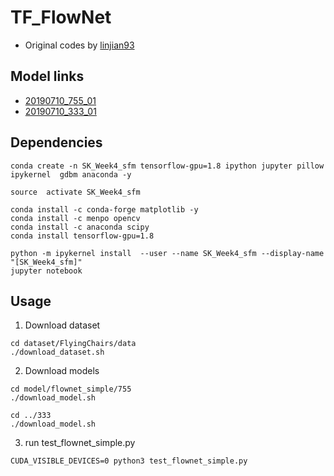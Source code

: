 # TF_FlowNet
+ Original codes by [linjian93](https://github.com/linjian93/tf-flownet)


## Model links
+ [20190710_755_01](https://drive.google.com/open?id=1Ck9BK1m9mFv5cpMudbldok7VIkiYEvbp)
+ [20190710_333_01](https://drive.google.com/open?id=1LOMNKGGCp64OqLGXoIp8n1tKVD7C_YAA)


## Dependencies
```Shell
conda create -n SK_Week4_sfm tensorflow-gpu=1.8 ipython jupyter pillow ipykernel  gdbm anaconda -y

source  activate SK_Week4_sfm

conda install -c conda-forge matplotlib -y
conda install -c menpo opencv
conda install -c anaconda scipy
conda install tensorflow-gpu=1.8

python -m ipykernel install  --user --name SK_Week4_sfm --display-name "[SK_Week4_sfm]"
jupyter notebook
```

## Usage
1) Download dataset
```Shell
cd dataset/FlyingChairs/data
./download_dataset.sh
```
2) Download models
```Shell
cd model/flownet_simple/755
./download_model.sh

cd ../333
./download_model.sh
```

3) run test_flownet_simple.py
```Shell
CUDA_VISIBLE_DEVICES=0 python3 test_flownet_simple.py
```



